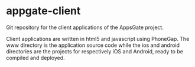 appgate-client
==============

Git repository for the client applications of the AppsGate project.

Client applications are written in html5 and javascript using PhoneGap. The www directory is the application source code while the ios and android directories are the projects for respectively iOS and Android, ready to be compiled and deployed.
